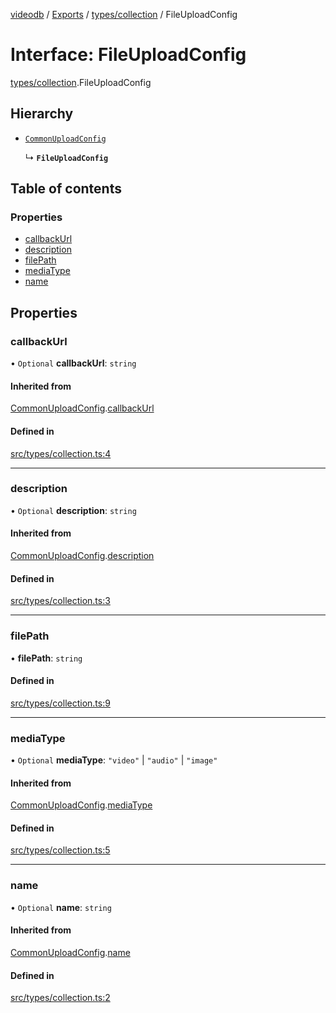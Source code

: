 [videodb](../README.md) / [Exports](../modules.md) / [types/collection](../modules/types_collection.md) / FileUploadConfig

# Interface: FileUploadConfig

[types/collection](../modules/types_collection.md).FileUploadConfig

## Hierarchy

- [`CommonUploadConfig`](types_collection.CommonUploadConfig.md)

  ↳ **`FileUploadConfig`**

## Table of contents

### Properties

- [callbackUrl](types_collection.FileUploadConfig.md#callbackurl)
- [description](types_collection.FileUploadConfig.md#description)
- [filePath](types_collection.FileUploadConfig.md#filepath)
- [mediaType](types_collection.FileUploadConfig.md#mediatype)
- [name](types_collection.FileUploadConfig.md#name)

## Properties

### callbackUrl

• `Optional` **callbackUrl**: `string`

#### Inherited from

[CommonUploadConfig](types_collection.CommonUploadConfig.md).[callbackUrl](types_collection.CommonUploadConfig.md#callbackurl)

#### Defined in

[src/types/collection.ts:4](https://github.com/video-db/videodb-node/blob/583396d/src/types/collection.ts#L4)

___

### description

• `Optional` **description**: `string`

#### Inherited from

[CommonUploadConfig](types_collection.CommonUploadConfig.md).[description](types_collection.CommonUploadConfig.md#description)

#### Defined in

[src/types/collection.ts:3](https://github.com/video-db/videodb-node/blob/583396d/src/types/collection.ts#L3)

___

### filePath

• **filePath**: `string`

#### Defined in

[src/types/collection.ts:9](https://github.com/video-db/videodb-node/blob/583396d/src/types/collection.ts#L9)

___

### mediaType

• `Optional` **mediaType**: ``"video"`` \| ``"audio"`` \| ``"image"``

#### Inherited from

[CommonUploadConfig](types_collection.CommonUploadConfig.md).[mediaType](types_collection.CommonUploadConfig.md#mediatype)

#### Defined in

[src/types/collection.ts:5](https://github.com/video-db/videodb-node/blob/583396d/src/types/collection.ts#L5)

___

### name

• `Optional` **name**: `string`

#### Inherited from

[CommonUploadConfig](types_collection.CommonUploadConfig.md).[name](types_collection.CommonUploadConfig.md#name)

#### Defined in

[src/types/collection.ts:2](https://github.com/video-db/videodb-node/blob/583396d/src/types/collection.ts#L2)
